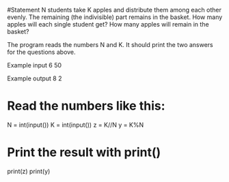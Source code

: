 #Statement
N students take K apples and distribute them among each other evenly. The remaining (the indivisible) part remains in the basket. How many apples will each single student get? How many apples will remain in the basket?

The program reads the numbers N and K. It should print the two answers for the questions above.

Example input
6
50

Example output
8
2


# Read the numbers like this:
N = int(input())
K = int(input())
z = K//N
y = K%N
# Print the result with print()
print(z)
print(y)


